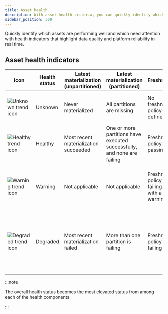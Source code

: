 ```yaml
---
title: Asset health
description: With asset health criteria, you can quickly identify which datasets are performing well and which need attention.
sidebar_position: 300
---
```


Quickly identify which assets are performing well and which need attention with health indicators that highlight data quality and platform reliability in real time.

## Asset health indicators

| Icon | Health status | Latest materialization (unpartitioned) | Latest materialization (partitioned) | Freshness | Asset checks |
|---------|------|----------------------------------------|--------------------------------------|-----------|--------------|
| ![Unknown trend icon](/images/guides/labs/observability-update/successful_trend.svg) | Unknown       | Never materialized                     | All partitions are missing           | No freshness policy defined | No asset checks defined or executed |
| ![Healthy trend icon](/images/guides/labs/observability-update/successful_trend.svg) | Healthy |  Most recent materialization succeeded       | One or more partitions have executed successfully, and none are failing | Freshness policy is passing | All asset checks that have executed are passing |
| ![Warning trend icon](/images/guides/labs/observability-update/warning_trend.svg) | Warning | Not applicable | Not applicable | Freshness policy is failing with a warning | Some asset checks are failing with a warning |
| ![Degraded trend icon](/images/guides/labs/observability-update/failure_trend.svg) | Degraded |  Most recent materialization failed | More than one  partition is failing | Freshness policy is failing | Some asset checks are failing, or had an error on most recent execution |

:::note

The overall health status becomes the most elevated status from among each of the health components.

:::